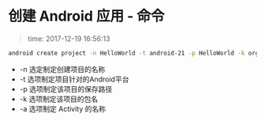 # 创建 Android 应用 - 命令
>time: 2017-12-19 16:56:13

```bash
android create project -n HelloWorld -t android-21 -p HelloWorld -k org.crazyit.helloworld -a HelloWorld
```

* -n 选定制定创建项目的名称
* -t 选项制定项目针对的Android平台
* -p 选项制定该项目的保存路径
* -k 选项制定该项目的包名
* -a 选项制定 Activity 的名称